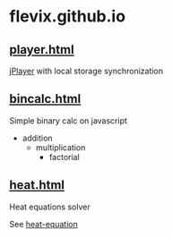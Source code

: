 flevix.github.io
================
[player.html](http://flevix.github.io/player.html)
----
[jPlayer](http://jplayer.org) with local storage synchronization

[bincalc.html](http://flevix.github.io/bincalc.html)
----
Simple binary calc on javascript

* addition
  * multiplication
    * factorial

[heat.html](http://flevix.github.io/heat.html)
----
Heat equations solver

See [heat-equation](https://github.com/flevix/heat-equation)
